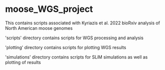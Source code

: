 # moose_WGS_project

This contains scripts associated with Kyriazis et al. 2022 bioRxiv analysis of North American moose genomes

'scripts' directory contains scripts for WGS processing and analysis

'plotting' directory contains scripts for plotting WGS results

'simulations' directory contains scripts for SLiM simulations as well as plotting of results
